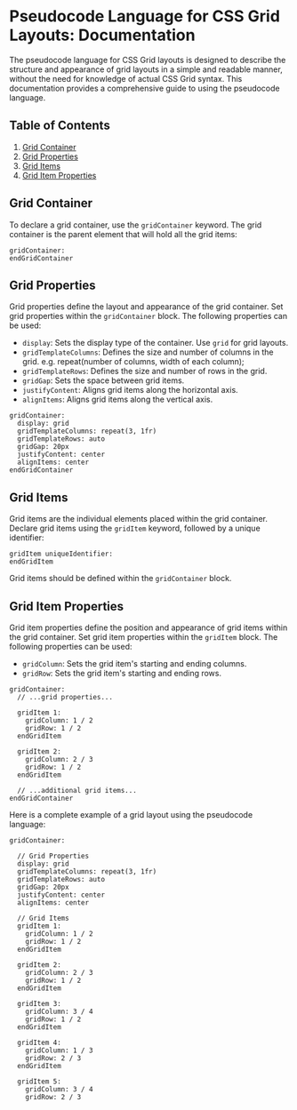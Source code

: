 # Pseudocode Language for CSS Grid Layouts: Documentation

The pseudocode language for CSS Grid layouts is designed to describe the structure and appearance of grid layouts in a simple and readable manner, without the need for knowledge of actual CSS Grid syntax. This documentation provides a comprehensive guide to using the pseudocode language.

## Table of Contents

1. [Grid Container](#grid-container)
2. [Grid Properties](#grid-properties)
3. [Grid Items](#grid-items)
4. [Grid Item Properties](#grid-item-properties)

## Grid Container

To declare a grid container, use the `gridContainer` keyword. The grid container is the parent element that will hold all the grid items:

```
gridContainer:
endGridContainer
```

## Grid Properties

Grid properties define the layout and appearance of the grid container. Set grid properties within the `gridContainer` block. The following properties can be used:

- `display`: Sets the display type of the container. Use `grid` for grid layouts.
- `gridTemplateColumns`: Defines the size and number of columns in the grid. e.g. repeat(number of columns, width of each column);
- `gridTemplateRows`: Defines the size and number of rows in the grid.
- `gridGap`: Sets the space between grid items.
- `justifyContent`: Aligns grid items along the horizontal axis.
- `alignItems`: Aligns grid items along the vertical axis.

```
gridContainer:
  display: grid
  gridTemplateColumns: repeat(3, 1fr)
  gridTemplateRows: auto
  gridGap: 20px
  justifyContent: center
  alignItems: center
endGridContainer
```

## Grid Items

Grid items are the individual elements placed within the grid container. Declare grid items using the `gridItem` keyword, followed by a unique identifier:

```
gridItem uniqueIdentifier:
endGridItem
```

Grid items should be defined within the `gridContainer` block.

## Grid Item Properties

Grid item properties define the position and appearance of grid items within the grid container. Set grid item properties within the `gridItem` block. The following properties can be used:

- `gridColumn`: Sets the grid item's starting and ending columns.
- `gridRow`: Sets the grid item's starting and ending rows.

```
gridContainer:
  // ...grid properties...

  gridItem 1:
    gridColumn: 1 / 2
    gridRow: 1 / 2
  endGridItem

  gridItem 2:
    gridColumn: 2 / 3
    gridRow: 1 / 2
  endGridItem

  // ...additional grid items...
endGridContainer
```

Here is a complete example of a grid layout using the pseudocode language:

```
gridContainer:

  // Grid Properties
  display: grid
  gridTemplateColumns: repeat(3, 1fr)
  gridTemplateRows: auto
  gridGap: 20px
  justifyContent: center
  alignItems: center

  // Grid Items
  gridItem 1:
    gridColumn: 1 / 2
    gridRow: 1 / 2
  endGridItem

  gridItem 2:
    gridColumn: 2 / 3
    gridRow: 1 / 2
  endGridItem

  gridItem 3:
    gridColumn: 3 / 4
    gridRow: 1 / 2
  endGridItem

  gridItem 4:
    gridColumn: 1 / 3
    gridRow: 2 / 3
  endGridItem

  gridItem 5:
    gridColumn: 3 / 4
    gridRow: 2 / 3
